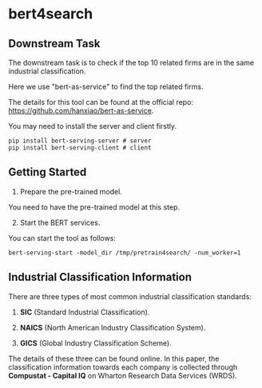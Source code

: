 # bert4search

## Downstream Task

The downstream task is to check if the top 10 related firms are in the same industrial classification.  

Here we use "bert-as-service" to find the top related firms.  

The details for this tool can be found at the official repo: https://github.com/hanxiao/bert-as-service.  

You may need to install the server and client firstly.  

```shell
pip install bert-serving-server # server
pip install bert-serving-client # client
```

## Getting Started 

1. Prepare the pre-trained model.  

You need to have the pre-trained model at this step.  

2. Start the BERT services. 

You can start the tool as follows:  

```shell
bert-serving-start -model_dir /tmp/pretrain4search/ -num_worker=1
```

## Industrial Classification Information 

There are three types of most common industrial classification standards:  

1. __SIC__ (Standard Industrial Classification). 

2. __NAICS__ (North American Industry Classification System). 

3. __GICS__ (Global Industry Classification Scheme). 


The details of these three can be found online. In this paper, the classification information towards each company is collected through __Compustat - Capital IQ__ on Wharton Research Data Services (WRDS).  

 



